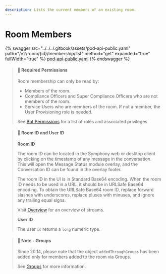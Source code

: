```yaml
---
description: Lists the current members of an existing room.
---
```


# Room Members

{% swagger src="../../../.gitbook/assets/pod-api-public.yaml" path="/v2/room/{id}/membership/list" method="get" expanded="true" fullWidth="true" %}
[pod-api-public.yaml](../../../.gitbook/assets/pod-api-public.yaml)
{% endswagger %}

> #### 🚧 Required Permissions
>
> Room membership can only be read by:
>
> * Members of the room.
> * Compliance Officers and Super Compliance Officers who are not members of the room.
> * Service Users who are members of the room. If not a member, the User Provisioning role is needed.
>
> See [Bot Permissions](https://docs.developers.symphony.com/building-bots-on-symphony/configuration/bot-permissions) for a list of roles and associated privileges.

> #### 📘 Room ID and User ID
>
> **Room ID**
>
> The room ID can be located in the Symphony web or desktop client by clicking on the timestamp of any message in the conversation. This will open the Message Status module overlay, and the Conversation ID can be found in the overlay footer.
>
> The room ID in the UI is in Standard Base64 encoding. When the room ID needs to be used in a URL, it should be in URLSafe Base64 encoding. To obtain the URLSafe Base64 room ID, replace forward slashes with underscores, replace pluses with minuses, and ignore any trailing equal signs.
>
> Visit [Overview](https://docs.developers.symphony.com/building-bots-on-symphony/datafeed/overview-of-streams) for an overview of streams.
>
> **User ID**
>
> The user `id` returns a `long` numeric type.

> #### 📘 Note - Groups
>
> Since 20.14, please note that the object `addedThroughGroups` has been added only for members added to the room via Groups.
>
> See [Groups](../../groups-distribution-lists/) for more information.
